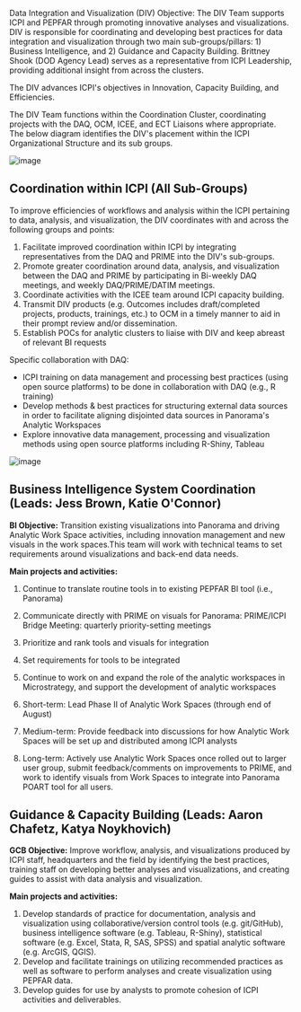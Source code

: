 Data Integration and Visualization (DIV) Objective: The DIV Team supports ICPI and PEPFAR through promoting innovative analyses and visualizations. DIV is responsible for coordinating and developing best practices for data integration and visualization through two main sub-groups/pillars: 1) Business Intelligence, and 2) Guidance and Capacity Building. Brittney Shook (DOD Agency Lead) serves as a representative from ICPI Leadership, providing additional insight from across the clusters.

The DIV advances ICPI&#39;s objectives in Innovation, Capacity Building, and Efficiencies.

The DIV Team functions within the Coordination Cluster, coordinating projects with the DAQ, OCM, ICEE, and ECT Liaisons where appropriate. The below diagram identifies the DIV&#39;s placement within the ICPI Organizational Structure and its sub groups.

![image](https://user-images.githubusercontent.com/5234106/42106761-226a56e6-7ba3-11e8-839e-9a8d90c45828.png)

## Coordination within ICPI (All Sub-Groups)

To improve efficiencies of workflows and analysis within the ICPI pertaining to data, analysis, and visualization, the DIV coordinates with and across the following groups and points:

1. Facilitate improved coordination within ICPI by integrating representatives from the DAQ and PRIME into the DIV&#39;s sub-groups.
2. Promote greater coordination around data, analysis, and visualization between the DAQ and PRIME by participating in Bi-weekly DAQ meetings, and weekly DAQ/PRIME/DATIM meetings.
3. Coordinate activities with the ICEE team around ICPI capacity building.
4. Transmit DIV products (e.g. Outcomes includes draft/completed projects, products, trainings, etc.) to OCM in a timely manner to aid in their prompt review and/or dissemination.
5. Establish POCs for analytic clusters to liaise with DIV and keep abreast of relevant BI requests

Specific collaboration with DAQ:
- ICPI training on data management and processing best practices (using open source platforms) to be done in collaboration with DAQ (e.g., R training)
- Develop methods &amp; best practices for structuring external data sources in order to facilitate aligning disjointed data sources in Panorama&#39;s Analytic Workspaces
- Explore innovative data management, processing and visualization methods using open source platforms including R-Shiny, Tableau

![image](https://user-images.githubusercontent.com/5234106/42106827-5fbc0ad0-7ba3-11e8-9b2d-24d4df1fa927.png)

## Business Intelligence System Coordination (Leads: Jess Brown, Katie O&#39;Connor)

**BI Objective:** Transition existing visualizations into Panorama and driving Analytic Work Space activities, including innovation management and new visuals in the work spaces.This team will work with technical teams to set requirements around visualizations and back-end data needs.

**Main projects and activities:**

1. Continue to translate routine tools in to existing PEPFAR BI tool (i.e., Panorama)

1. Communicate directly with PRIME on visuals for Panorama: PRIME/ICPI Bridge Meeting: quarterly priority-setting meetings
2. Prioritize and rank tools and visuals for integration
3. Set requirements for tools to be integrated

1.  Continue to work on and expand the role of the analytic workspaces in Microstrategy, and support the development of analytic workspaces

1. Short-term: Lead Phase II of Analytic Work Spaces (through end of August)
2. Medium-term: Provide feedback into discussions for how Analytic Work Spaces will be set up and distributed among ICPI analysts
3. Long-term: Actively use Analytic Work Spaces once rolled out to larger user group, submit feedback/comments on improvements to PRIME, and work to identify visuals from Work Spaces to integrate into Panorama POART tool for all users.

## Guidance &amp; Capacity Building (Leads: Aaron Chafetz, Katya Noykhovich)

**GCB Objective:** Improve workflow, analysis, and visualizations produced by ICPI staff, headquarters and the field by identifying the best practices, training staff on developing better analyses and visualizations, and creating guides to assist with data analysis and visualization.

**Main projects and activities:**

1. Develop standards of practice for documentation, analysis and visualization using collaborative/version control tools (e.g. git/GitHub), business intelligence software (e.g.  Tableau, R-Shiny), statistical software (e.g. Excel, Stata, R, SAS, SPSS) and spatial analytic software (e.g. ArcGIS, QGIS).
2. Develop and facilitate trainings on utilizing recommended practices as well as software to perform analyses and create visualization using PEPFAR data.
3. Develop guides for use by analysts to promote cohesion of ICPI activities and deliverables.
